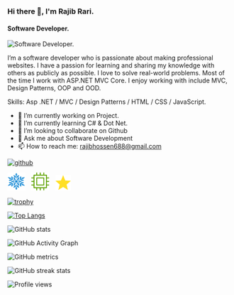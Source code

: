 ### Hi there 👋, I'm Rajib Rari.
#### Software Developer.
![Software Developer.](https://scontent.fdac13-1.fna.fbcdn.net/v/t39.30808-6/279722022_1901723330026632_2844030630875913374_n.jpg?_nc_cat=101&ccb=1-7&_nc_sid=09cbfe&_nc_eui2=AeFj1F3SBzfmiNI-3h17VANgysKsrf72HMLKwqyt_vYcwsWBvUuJ7u3xRTxVJlRQDO08Hlf5Zzxvt5lR0GIg1gb-&_nc_ohc=gpRmEAx1iboAX_qDF4d&tn=QLrnqJZtsxq7pBGn&_nc_ht=scontent.fdac13-1.fna&oh=00_AfCJcGfX2XLoToPtR-mKH_h2XsuJgIBUivGYplNly6xpaw&oe=63D3B2B2)

I’m a software developer who is passionate about making professional websites. I have a passion for learning and sharing my knowledge with others as publicly as possible. I love to solve real-world problems. Most of the time I work with ASP.NET MVC Core. I enjoy working with include MVC, Design Patterns, OOP and OOD.

Skills: Asp .NET / MVC / Design Patterns / HTML / CSS / JavaScript.

- 🔭 I’m currently working on Project. 
- 🌱 I’m currently learning C# & Dot Net. 
- 👯 I’m looking to collaborate on Github 
- 💬 Ask me about  Software Development 
- 📫 How to reach me: rajibhossen688@gmail.com 


[<img src='https://cdn.jsdelivr.net/npm/simple-icons@3.0.1/icons/github.svg' alt='github' height='40'>](https://github.com/rajib688)  

<a href='https://archiveprogram.github.com/'><img src='https://raw.githubusercontent.com/acervenky/animated-github-badges/master/assets/acbadge.gif' width='40' height='40'></a> <a href='https://docs.github.com/en/developers'><img src='https://raw.githubusercontent.com/acervenky/animated-github-badges/master/assets/devbadge.gif' width='40' height='40'></a> <a href='https://stars.github.com/'><img src='https://raw.githubusercontent.com/acervenky/animated-github-badges/master/assets/starbadge.gif' width='35' height='35'></a> 

[![trophy](https://github-profile-trophy.vercel.app/?username=rajib688)](https://github.com/ryo-ma/github-profile-trophy)

[![Top Langs](https://github-readme-stats.vercel.app/api/top-langs/?username=rajib688)](https://github.com/anuraghazra/github-readme-stats)

![GitHub stats](https://github-readme-stats.vercel.app/api?username=rajib688&show_icons=true&count_private=true)  

![GitHub Activity Graph](https://activity-graph.herokuapp.com/graph?username=rajib688)  

![GitHub metrics](https://metrics.lecoq.io/rajib688)  

![GitHub streak stats](https://streak-stats.demolab.com/?user=rajib688)  

![Profile views](https://gpvc.arturio.dev/rajib688)  
